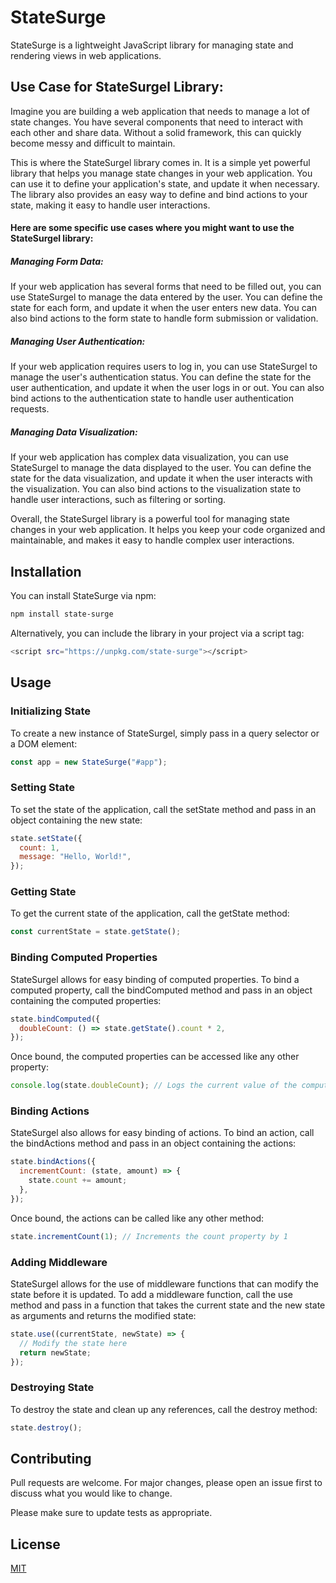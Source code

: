 # StateSurge

StateSurge is a lightweight JavaScript library for managing state and rendering views in web applications.

## Use Case for StateSurgel Library:

Imagine you are building a web application that needs to manage a lot of state changes. You have several components that need to interact with each other and share data. Without a solid framework, this can quickly become messy and difficult to maintain.

This is where the StateSurgel library comes in. It is a simple yet powerful library that helps you manage state changes in your web application. You can use it to define your application's state, and update it when necessary. The library also provides an easy way to define and bind actions to your state, making it easy to handle user interactions.

#### Here are some specific use cases where you might want to use the StateSurgel library:

##### Managing Form Data:

If your web application has several forms that need to be filled out, you can use StateSurgel to manage the data entered by the user. You can define the state for each form, and update it when the user enters new data. You can also bind actions to the form state to handle form submission or validation.

##### Managing User Authentication:

If your web application requires users to log in, you can use StateSurgel to manage the user's authentication status. You can define the state for the user authentication, and update it when the user logs in or out. You can also bind actions to the authentication state to handle user authentication requests.

##### Managing Data Visualization:

If your web application has complex data visualization, you can use StateSurgel to manage the data displayed to the user. You can define the state for the data visualization, and update it when the user interacts with the visualization. You can also bind actions to the visualization state to handle user interactions, such as filtering or sorting.

Overall, the StateSurgel library is a powerful tool for managing state changes in your web application. It helps you keep your code organized and maintainable, and makes it easy to handle complex user interactions.

## Installation

You can install StateSurge via npm:

```bash
npm install state-surge
```

Alternatively, you can include the library in your project via a script tag:

```bash
<script src="https://unpkg.com/state-surge"></script>
```

## Usage

### Initializing State

To create a new instance of StateSurgel, simply pass in a query selector or a DOM element:

```javascript
const app = new StateSurge("#app");
```

### Setting State

To set the state of the application, call the setState method and pass in an object containing the new state:

```javascript
state.setState({
  count: 1,
  message: "Hello, World!",
});
```

### Getting State

To get the current state of the application, call the getState method:

```javascript
const currentState = state.getState();
```

### Binding Computed Properties

StateSurgel allows for easy binding of computed properties. To bind a computed property, call the bindComputed method and pass in an object containing the computed properties:

```javascript
state.bindComputed({
  doubleCount: () => state.getState().count * 2,
});
```

Once bound, the computed properties can be accessed like any other property:

```javascript
console.log(state.doubleCount); // Logs the current value of the computed property
```

### Binding Actions

StateSurgel also allows for easy binding of actions. To bind an action, call the bindActions method and pass in an object containing the actions:

```javascript
state.bindActions({
  incrementCount: (state, amount) => {
    state.count += amount;
  },
});
```

Once bound, the actions can be called like any other method:

```javascript
state.incrementCount(1); // Increments the count property by 1
```

### Adding Middleware

StateSurgel allows for the use of middleware functions that can modify the state before it is updated. To add a middleware function, call the use method and pass in a function that takes the current state and the new state as arguments and returns the modified state:

```javascript
state.use((currentState, newState) => {
  // Modify the state here
  return newState;
});
```

### Destroying State

To destroy the state and clean up any references, call the destroy method:

```javascript
state.destroy();
```

## Contributing

Pull requests are welcome. For major changes, please open an issue first
to discuss what you would like to change.

Please make sure to update tests as appropriate.

## License

[MIT](https://choosealicense.com/licenses/mit/)
